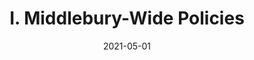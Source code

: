 ---
slug: "/pages/ii-ug-college-policies/faculty/pe_faculty_rules"
date: "2021-05-01"
title: "I. Middlebury-Wide Policies"
---